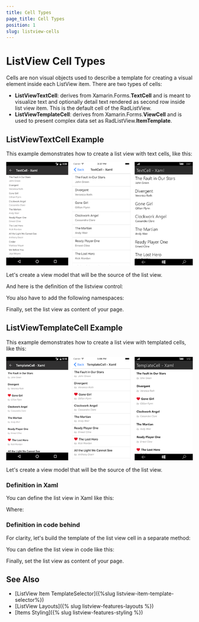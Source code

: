 ```yaml
---
title: Cell Types
page_title: Cell Types
position: 1
slug: listview-cells
---
```

# ListView Cell Types
Cells are non visual objects used to describe a template for creating a visual element inside each ListView item. There are two types of cells:

- **ListViewTextCell**: derives from Xamarin.Forms.**TextCell** and is meant to visualize text and optionally detail text rendered as second row inside list view item. This is the default cell of the RadListView.
- **ListViewTemplateCell**: derives from Xamarin.Forms.**ViewCell** and is used to present complex data set as RadListView.**ItemTemplate**.

## ListViewTextCell Example

This example demonstrates how to create a list view with text cells, like this:

![](../images/listview-celltypes-textcell.png)

Let's create a view model that will be the source of the list view.

<snippet id='listview-celltypes-textcell-viewmodel'/>

And here is the definition of the listview control:

<snippet id='listview-celltypes-textcell-listview-xaml'/>
<snippet id='listview-celltypes-textcell-listview-csharp'/>

You also have to add the following namespaces:

<snippet id='xmlns-teleriklistview'/>
<snippet id='ns-teleriklistview'/>

Finally, set the list view as content of your page.

## ListViewTemplateCell Example

This example demonstrates how to create a list view with templated cells, like this:

![](../images/listview-celltypes-templatecell.png)

Let's create a view model that will be the source of the list view.

<snippet id='listview-celltypes-templatecell-viewmodel'/>

### Definition in Xaml

You can define the list view in Xaml like this:

<snippet id='listview-celltypes-templatecell-listview-xaml'/>

Where:

<snippet id='xmlns-teleriklistview'/>

### Definition in code behind

For clarity, let's build the template of the list view cell in a separate method:

<snippet id='listview-celltypes-templatecell-cellcontent'/>

You can define the list view in code like this:

<snippet id='listview-celltypes-templatecell-listview-code'/>

Finally, set the list view as content of your page.

## See Also
- [ListView Item TemplateSelector]({%slug listview-item-template-selector%})
- [ListView Layouts]({% slug listview-features-layouts %})
- [Items Styling]({% slug listview-features-styling %})